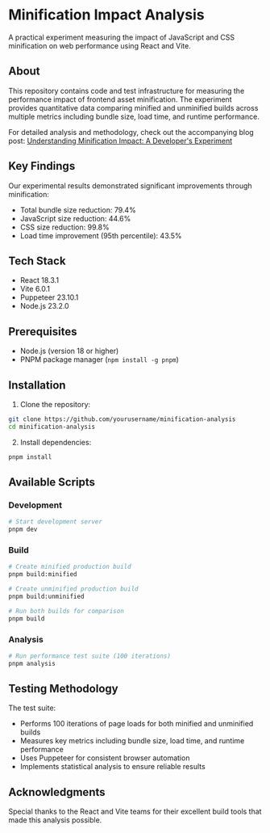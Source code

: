 # Minification Impact Analysis

A practical experiment measuring the impact of JavaScript and CSS minification on web performance using React and Vite.

## About

This repository contains code and test infrastructure for measuring the performance impact of frontend asset minification. The experiment provides quantitative data comparing minified and unminified builds across multiple metrics including bundle size, load time, and runtime performance.

For detailed analysis and methodology, check out the accompanying blog post: [Understanding Minification Impact: A Developer's Experiment](https://www.sijosam.in/blog/sustainable-development-1/)

## Key Findings

Our experimental results demonstrated significant improvements through minification:

- Total bundle size reduction: 79.4%
- JavaScript size reduction: 44.6%
- CSS size reduction: 99.8%
- Load time improvement (95th percentile): 43.5%

## Tech Stack

- React 18.3.1
- Vite 6.0.1
- Puppeteer 23.10.1
- Node.js 23.2.0

## Prerequisites

- Node.js (version 18 or higher)
- PNPM package manager (`npm install -g pnpm`)

## Installation

1. Clone the repository:

```bash
git clone https://github.com/yourusername/minification-analysis
cd minification-analysis
```

2. Install dependencies:

```bash
pnpm install
```

## Available Scripts

### Development

```bash
# Start development server
pnpm dev
```

### Build

```bash
# Create minified production build
pnpm build:minified

# Create unminified production build
pnpm build:unminified

# Run both builds for comparison
pnpm build
```

### Analysis

```bash
# Run performance test suite (100 iterations)
pnpm analysis
```

## Testing Methodology

The test suite:

- Performs 100 iterations of page loads for both minified and unminified builds
- Measures key metrics including bundle size, load time, and runtime performance
- Uses Puppeteer for consistent browser automation
- Implements statistical analysis to ensure reliable results

## Acknowledgments

Special thanks to the React and Vite teams for their excellent build tools that made this analysis possible.
